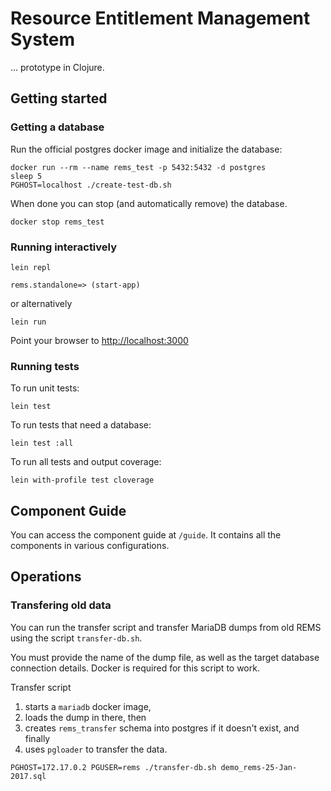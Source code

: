 # Resource Entitlement Management System

... prototype in Clojure.

## Getting started

### Getting a database

Run the official postgres docker image and initialize the database:

```
docker run --rm --name rems_test -p 5432:5432 -d postgres
sleep 5
PGHOST=localhost ./create-test-db.sh
```

When done you can stop (and automatically remove) the database.

```
docker stop rems_test
```

### Running interactively

```
lein repl

rems.standalone=> (start-app)
```

or alternatively

```
lein run
```

Point your browser to <http://localhost:3000>

### Running tests

To run unit tests:

```
lein test
```

To run tests that need a database:

```
lein test :all
```

To run all tests and output coverage:

```
lein with-profile test cloverage
```

## Component Guide

You can access the component guide at `/guide`. It contains all the components in various configurations.

## Operations

### Transfering old data

You can run the transfer script and transfer MariaDB dumps from old REMS using the script `transfer-db.sh`. 

You must provide the name of the dump file, as well as the target database connection details. Docker is required for this script to work.

Transfer script
1. starts a `mariadb` docker image,
1. loads the dump in there, then
1. creates `rems_transfer` schema into postgres if it doesn't exist, and finally
1. uses `pgloader` to transfer the data.

```
PGHOST=172.17.0.2 PGUSER=rems ./transfer-db.sh demo_rems-25-Jan-2017.sql
```
